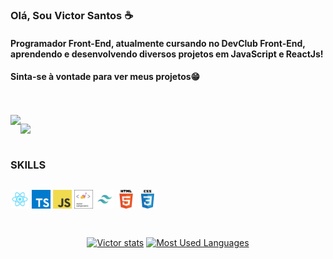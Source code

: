 ### Olá, Sou Victor Santos ☕

<h4>Programador Front-End, atualmente cursando no DevClub Front-End, aprendendo e desenvolvendo diversos projetos em JavaScript e ReactJs!
</h4>
<h4>Sinta-se à vontade para ver meus projetos😁</h4>
<br>
<br>

<div style="display: flex"> 
  <a href="https://www.linkedin.com/in/victor-santos-599332221/" target"_blank" /><img src="https://img.shields.io/badge/LinkedIn-0077B5?style=for-the-badge&logo=linkedin&logoColor=white" target="_blank"/></a>
  
  <a href="https://www.instagram.com/victor_santtz/" target="_blank"/><img src="https://img.shields.io/badge/Instagram-E4405F?style=for-the-badge&logo=instagram&logoColor=white" target="_blank"/></a>

##
</div>
  
<h3>SKILLS</h3>
<div style="display: inline-block">
  
 <code><img height="30" src="https://raw.githubusercontent.com/github/explore/80688e429a7d4ef2fca1e82350fe8e3517d3494d/topics/react/react.png"></code>
 <code><img height="30" src="https://raw.githubusercontent.com/github/explore/80688e429a7d4ef2fca1e82350fe8e3517d3494d/topics/typescript/typescript.png"></code>
 <code><img height="30" src="https://raw.githubusercontent.com/github/explore/80688e429a7d4ef2fca1e82350fe8e3517d3494d/topics/javascript/javascript.png"></code>
 <code><img height="30" src="https://raw.githubusercontent.com/github/explore/80688e429a7d4ef2fca1e82350fe8e3517d3494d/topics/styled-components/styled-components.png"></code>
 <code><img height="30" src="https://raw.githubusercontent.com/github/explore/80688e429a7d4ef2fca1e82350fe8e3517d3494d/topics/tailwind/tailwind.png"></code>
 <code><img height="30" src="https://raw.githubusercontent.com/github/explore/80688e429a7d4ef2fca1e82350fe8e3517d3494d/topics/html/html.png"></code>
 <code><img height="30" src="https://raw.githubusercontent.com/github/explore/80688e429a7d4ef2fca1e82350fe8e3517d3494d/topics/css/css.png"></code>
 </div> 
 
##

<div align='center'> 

[![Victor stats](https://github-readme-stats.vercel.app/api?username=victorSmenezes&theme=merko )](https://github.com/victorSmenezes/github-readme-stats)
[![Most Used Languages](https://github-readme-stats.vercel.app/api/top-langs/?username=victorSmenezes&theme=blue-green)](https://github.com/victorSmenezes/github-readme-stats)
  
</div>

  
